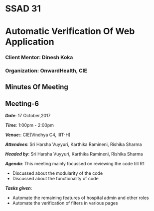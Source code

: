 # SSAD 31
# Automatic Verification Of Web Application

### Client Mentor: Dinesh Koka
### Organization: OnwardHealth, CIE

##  Minutes Of Meeting
##  Meeting-6

***Date***: 17 October,2017

***Time***: 1:00pm - 2:00pm

***Venue:***: CIE(Vindhya C4, IIIT-H)

***Attendees***: Sri Harsha Vuyyuri, Karthika Ramineni, Rishika Sharma

***Headed by***: Sri Harsha Vuyyuri, Karthika Ramineni, Rishika Sharma


***Agenda***:
This meeting mainly focussed on reviewing the code till R1
* Discussed about the modularity of the code
* Discussed about the functionality of code


***Tasks given***:
* Automate the remaining features of hospital admin and other roles 
* Automate the verification of filters in various pages


